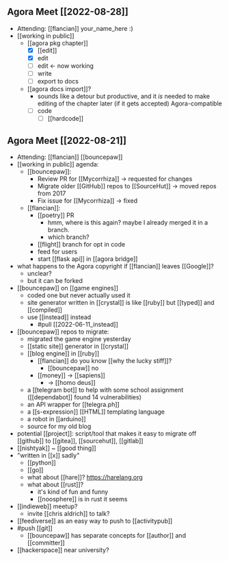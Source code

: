 ## Agora Meet [[2022-08-28]]
- Attending: [[flancian]] your_name_here :)
- [[working in public]]
    - [[agora pkg chapter]]
        - [x] [[edit]]
        - [x] edit
        - [ ] edit <- now working
        - [ ] write
        - [ ] export to docs
    - [[agora docs import]]?
        - sounds like a detour but productive, and it *is* needed to make editing of the chapter later (if it gets accepted) Agora-compatible
        - [ ] code
            - [ ] [[hardcode]]

## Agora Meet [[2022-08-21]]
- Attending: [[flancian]] [[bouncepaw]]
- [[working in public]] agenda:
    - [[bouncepaw]]:
        - Review PR for [[Mycorrhiza]] -> requested for changes
        - Migrate older [[GitHub]] repos to [[SourceHut]] -> moved repos from 2017
        - Fix issue for [[Mycorrhiza]] -> fixed
    - [[flancian]]:
        - [[poetry]] PR
            - hmm, where is this again? maybe I already merged it in a branch.
            - which branch?
        - [[flight]] branch for opt in code 
        - feed for users
        - start [[flask api]] in [[agora bridge]]
- what happens to the Agora copyright if [[flancian]] leaves [[Google]]?
    - unclear?
    - but it can be forked
- [[bouncepaw]] on [[game engines]]
    - coded one but never actually used it
    - site generator written in [[crystal]] is like [[ruby]] but [[typed]] and [[compiled]]
    - use [[instead]] instead
        - #pull [[2022-06-11_instead]]
- [[bouncepaw]] repos to migrate:
    - migrated the game engine yesterday
    - [[static site]] generator in [[crystal]]
    - [[blog engine]] in [[ruby]]
        - [[flancian]] do you know [[why the lucky stiff]]?
            - [[bouncepaw]] no
        - [[money]] -> [[sapiens]]
            - -> [[homo deus]]
    - a [[telegram bot]] to help with some school assignment ([[dependabot]] found 14 vulnerabilities)
    - an API wrapper for [[telegra.ph]]
    - a [[s-expression]] [[HTML]] templating language
    - a robot in [[arduino]]
    - source for my old blog
- potential [[project]]: script/tool that makes it easy to migrate off [[github]] to [[gitea]], [[sourcehut]], [[gitlab]]
- [[nishtyak]] ~ [[good thing]]
- "written in [[x]] sadly"
    - [[python]]
    - [[go]]
    - what about [[hare]]? https://harelang.org
    - what about [[rust]]?
        - it's kind of fun and funny
        - [[noosphere]] is in rust it seems
- [[indieweb]] meetup?
    - invite [[chris aldrich]] to talk?
- [[feediverse]] as an easy way to push to [[activitypub]]
- #push [[git]]
    - [[bouncepaw]] has separate concepts for [[author]] and [[committer]]
- [[hackerspace]] near university?
